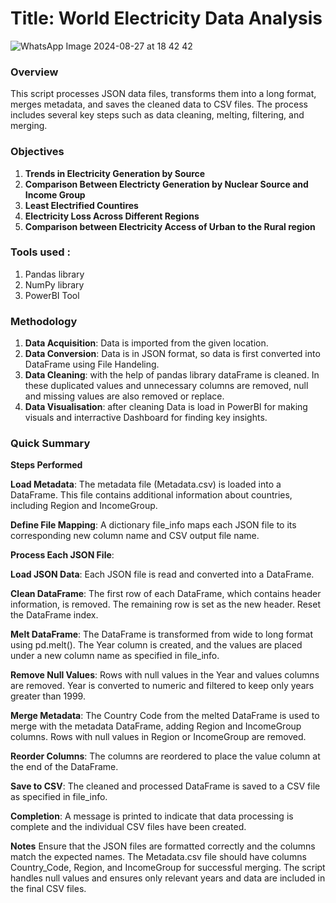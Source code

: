 # **Title**: World Electricity Data Analysis
![WhatsApp Image 2024-08-27 at 18 42 42](https://github.com/user-attachments/assets/8a1fe8e7-6ffa-44af-a612-41fc72d5fe4d)

### **Overview**
This script processes JSON data files, transforms them into a long format, merges metadata, and saves the cleaned data to CSV files. The process includes several key steps such as data cleaning, melting, filtering, and merging.



### **Objectives**

1) **Trends in Electricity Generation by Source**
2) **Comparison Between Electricty Generation by Nuclear Source and Income Group**
3) **Least Electrified Countires**
4) **Electricity Loss Across Different Regions**
5) **Comparison between Electricity Access of Urban to the Rural region**   

### **Tools used** :

1) Pandas library
2) NumPy library
3) PowerBI Tool

### **Methodology**

1) **Data Acquisition**: Data is imported from the given location.
2) **Data Conversion**: Data is in JSON format, so data is first converted into DataFrame using File Handeling.
3) **Data Cleaning**: with the help of pandas library dataFrame is cleaned. In these duplicated values and unnecessary columns are removed, null and missing values are also removed or replace.
4) **Data Visualisation**: after cleaning Data is load in PowerBI for making visuals and interractive Dashboard for finding key insights.

### **Quick Summary**

**Steps Performed**

**Load Metadata**:
The metadata file (Metadata.csv) is loaded into a DataFrame. This file contains additional information about countries, including Region and IncomeGroup.

**Define File Mapping**:
A dictionary file_info maps each JSON file to its corresponding new column name and CSV output file name.

**Process Each JSON File**:

**Load JSON Data**:
Each JSON file is read and converted into a DataFrame.

**Clean DataFrame**:
The first row of each DataFrame, which contains header information, is removed.
The remaining row is set as the new header.
Reset the DataFrame index.

**Melt DataFrame**:
The DataFrame is transformed from wide to long format using pd.melt(). The Year column is created, and the values are placed under a new column name as specified in file_info.

**Remove Null Values**:
Rows with null values in the Year and values columns are removed.
Year is converted to numeric and filtered to keep only years greater than 1999.

**Merge Metadata**:
The Country Code from the melted DataFrame is used to merge with the metadata DataFrame, adding Region and IncomeGroup columns.
Rows with null values in Region or IncomeGroup are removed.

**Reorder Columns**:
The columns are reordered to place the value column at the end of the DataFrame.

**Save to CSV**:
The cleaned and processed DataFrame is saved to a CSV file as specified in file_info.

**Completion**:
A message is printed to indicate that data processing is complete and the individual CSV files have been created.

**Notes**
Ensure that the JSON files are formatted correctly and the columns match the expected names.
The Metadata.csv file should have columns Country_Code, Region, and IncomeGroup for successful merging.
The script handles null values and ensures only relevant years and data are included in the final CSV files.
